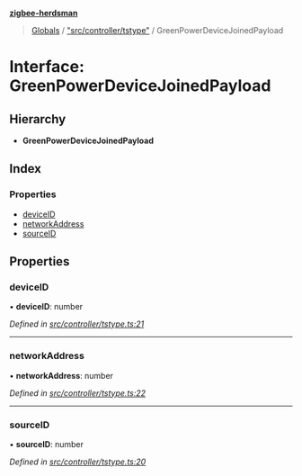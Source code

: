 **[zigbee-herdsman](../README.md)**

> [Globals](../README.md) / ["src/controller/tstype"](../modules/_src_controller_tstype_.md) / GreenPowerDeviceJoinedPayload

# Interface: GreenPowerDeviceJoinedPayload

## Hierarchy

* **GreenPowerDeviceJoinedPayload**

## Index

### Properties

* [deviceID](_src_controller_tstype_.greenpowerdevicejoinedpayload.md#deviceid)
* [networkAddress](_src_controller_tstype_.greenpowerdevicejoinedpayload.md#networkaddress)
* [sourceID](_src_controller_tstype_.greenpowerdevicejoinedpayload.md#sourceid)

## Properties

### deviceID

•  **deviceID**: number

*Defined in [src/controller/tstype.ts:21](https://github.com/Koenkk/zigbee-herdsman/blob/master/src/src/controller/tstype.ts#L21)*

___

### networkAddress

•  **networkAddress**: number

*Defined in [src/controller/tstype.ts:22](https://github.com/Koenkk/zigbee-herdsman/blob/master/src/src/controller/tstype.ts#L22)*

___

### sourceID

•  **sourceID**: number

*Defined in [src/controller/tstype.ts:20](https://github.com/Koenkk/zigbee-herdsman/blob/master/src/src/controller/tstype.ts#L20)*
